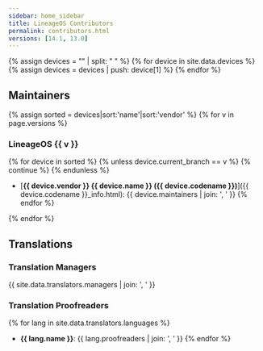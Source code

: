 ```yaml
---
sidebar: home_sidebar
title: LineageOS Contributors
permalink: contributors.html
versions: [14.1, 13.0]
---
```


{% assign devices = "" | split: " " %}
{% for device in site.data.devices %}
{% assign devices = devices | push: device[1] %}
{% endfor %}

## Maintainers

{% assign sorted = devices|sort:'name'|sort:'vendor' %}
{% for v in page.versions %}

### LineageOS {{ v }}

{% for device in sorted %}
{% unless device.current_branch == v %}
{% continue %}
{% endunless %}
* [__{{ device.vendor }} {{ device.name }} ({{ device.codename }})__]({{ device.codename }}_info.html): {{ device.maintainers | join: ', ' }}
{% endfor %}

{% endfor %}

## Translations

### Translation Managers

{{ site.data.translators.managers | join: ', ' }}

### Translation Proofreaders

{% for lang in site.data.translators.languages %}
* __{{ lang.name }}__: {{ lang.proofreaders | join: ', ' }}
{% endfor %}
